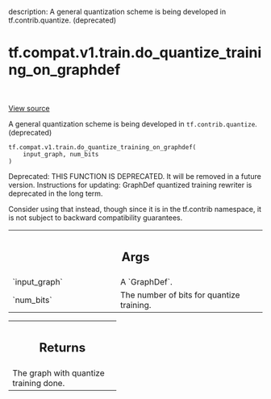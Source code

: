 description: A general quantization scheme is being developed in tf.contrib.quantize. (deprecated)

<div itemscope itemtype="http://developers.google.com/ReferenceObject">
<meta itemprop="name" content="tf.compat.v1.train.do_quantize_training_on_graphdef" />
<meta itemprop="path" content="Stable" />
</div>

# tf.compat.v1.train.do_quantize_training_on_graphdef

<!-- Insert buttons and diff -->

<table class="tfo-notebook-buttons tfo-api nocontent" align="left">

</table>

<a target="_blank" class="external" href="/code/stable/tensorflow/python/training/quantize_training.py">View source</a>



A general quantization scheme is being developed in `tf.contrib.quantize`. (deprecated)


<pre class="devsite-click-to-copy prettyprint lang-py tfo-signature-link">
<code>tf.compat.v1.train.do_quantize_training_on_graphdef(
    input_graph, num_bits
)
</code></pre>



<!-- Placeholder for "Used in" -->

Deprecated: THIS FUNCTION IS DEPRECATED. It will be removed in a future version.
Instructions for updating:
GraphDef quantized training rewriter is deprecated in the long term.

Consider using that instead, though since it is in the tf.contrib namespace,
it is not subject to backward compatibility guarantees.

<!-- Tabular view -->
 <table class="responsive fixed orange">
<colgroup><col width="214px"><col></colgroup>
<tr><th colspan="2"><h2 class="add-link">Args</h2></th></tr>

<tr>
<td>
`input_graph`<a id="input_graph"></a>
</td>
<td>
A `GraphDef`.
</td>
</tr><tr>
<td>
`num_bits`<a id="num_bits"></a>
</td>
<td>
The number of bits for quantize training.
</td>
</tr>
</table>



<!-- Tabular view -->
 <table class="responsive fixed orange">
<colgroup><col width="214px"><col></colgroup>
<tr><th colspan="2"><h2 class="add-link">Returns</h2></th></tr>
<tr class="alt">
<td colspan="2">
The graph with quantize training done.
</td>
</tr>

</table>

